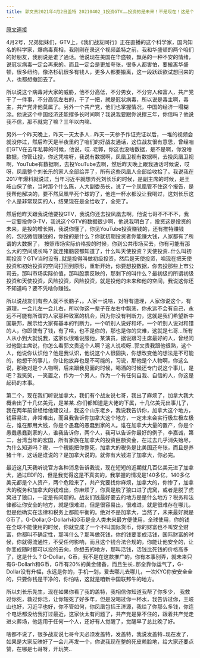 ```yaml
---
title: 郭文贵2021年4月2日盖特 20210402_1投资GTV……投资的是未来！不是现在！这是个基本的常识，这也是CTV价值的所在。凤凰卫视的事件是一个最好的参考案例。 为什么中共严管下的外币大量的转向了加拿大，还有其他国家，这是正确
---
```


[原文連接](https://gnews.org/ThreadView/53480566)

4月2号，兄弟姐妹们，GTV上，《我们战友同行》正在直播的这个科学家，国内知名的科学家，爆病毒真相，我刚刚在录这个视频盖特之前，我和华盛顿的两个咱们的好朋友，我别说是谁了通话。他说现在美国在华盛顿，飘荡的一种不安的情绪，说冠状病毒一定会再来的。而且一定会是更加夸张，很多人都害怕，要搬离华盛顿，很多纽约，像洛杉矶很多有钱人，更多人都要搬离，这一段跃跃欲试想回来的人，也都想撤回去了。


所以说这个病毒对大家的威胁，他不分高低，不分男女，不分穷人和富人，共产党干了一件事，不分高低左右的，干了一把，就是冠状病毒，所以说是毒主啊，毒主，共产党非他莫属了。另外一个共产党，他们也掌握情况，中国的经济一塌糊涂。他说这个中国经济还能撑多长时间啊？我说我要跟你说撑三年，你信吗？他说我不信，那不就完了嘛？三年以内嘛、


另外一个昨天晚上，昨天一天太多人…昨天一天参予作证完证以后，一堆的视频会就没停过，然后昨天是半夜里约了咱们的好战友通话，这位战友很有意思，曾经咱们GTV在去年私募的时候，他说，哎..老郭，你这也没啥数据，是不是啊，你没啥数据，你管让投，你这凭啥呀，我说有数据啊，凤凰卫视有数据啊，去投凤凰卫视啊，YouTube有数据啊，去投YouTube去啊，然后昨天晚上跟我通话时候说，哎呀，凤凰整个刘长乐的家人全部给弄了，所有这些凤凰人全部给收拾了。我说我在2017年爆料就说过，当年习近平就想弄死刘长乐的时候，是副主席的时候，是王岐山保了他，当时那个什么陈，人大副委员长，说了一个凤凰管不住这个报告，是我帮他解决的，要不然凤凰早死个球的了，他连一杯水都没让我喝过，这刘长乐这个人是非常现实的人，结果现在是全给收了，全完了。


然后他昨天跟我说他要投GTV，我说你还去投凤凰去啊，他说七哥不不不不，我一定要投你G-TV，我说这个GTV的数据很少啊，他说我明白了，投资这是投资的未来，是投的增长期，我说你懂了，你见YouTube投资赚钱的，还有推特赚钱的，包括微信赚钱的，你投的是什么？你就初期投资者你能赚大钱，人家都有了所谓的大数据了， 按照市场实际价格投的时候，你到公共市场买去，你有可能有那么大的空间成长吗？就连猪脑袋都知道了，什么叫天使投资？天使投资..什么叫初期投资？GTV当时没有..就是投得叫做初级投资，然后是天使投资，咱现在把天使投资和初始投资的空间打回到原形，重新开始，你要想投数据，你去投那些上市公司去，那叫市场实际价值，那叫股票反映的，那剩下的叫什么？最初级的所谓初级投资和天使投资，风险投资，风险投资，就是投他的未来和他的空间，我说这你还不知道吗？要不凭啥你赚钱。


所以说战友们有些人就不长脑子，。人家一说啥，对呀有道理，人家你说这个，有道理，一会儿左一会儿右，所以你这一辈子在左右中飘荡，你永远不会有自己，永远不可能有所谓的人家那种致富的机会，因为你没有判断力，这就是我们希望新中国联邦，展示给大家有基本的判断力，一个听别人说好和坏，一个听别人说对和错的人，你即使有了钱，有了啥，也不是你的，那也是你的灾难，这就是七哥…所有人从小到大就说我，这家伙很难说服他，某演员，据说跟习主席最好的人，曾经问过他副主席说，你怎么看郭文贵这个人啊？这人说哎呀..郭文贵我跟他很熟，这个人，他说你认识他？他是我认识，他说这个人很固执，你想改变他的想法是不可能的，他想干的事儿，你让他放弃也是不可能的，习说，那他是个人物啊，你这么说，那绝对是个人物啊，后来跟我见面的时候，喝酒的时候还专门说这个事儿，是吧？我笑笑，一笑置之，作为一个男人，作为一个有任何自我、自信的人，你这是起码的本事。


第二个，现在我们听说加拿大，我们有个战友说七哥，我出了麻烦了，加拿大我大概会出了十几亿美元，是某某..你们都知道是大佬的下属，十几亿美元出事儿了，我在两年前曾经给他建议过，我这个山东老乡，我说我告诉你，加拿大这个地方，钱容易进，非常难出，而且我告诉你加拿大这个地方，一定未来会实行极左极左极左，谁在那用大钱，你是个愚蠢的愚蠢到家的人。谁在加拿大大量的置产，你是个愚蠢愚蠢到家的人，谁我告诉你，两个人，我可以告诉你最好的例子，李嘉诚，第二，台湾当年的宏国，所有家族在加拿大的投资巨额资金，在过去几乎消失殆尽，为什么知道吗？税，一个税能把你整死，加拿大的税务是比美国还夸张，而且是养猪十年，这话是谁说的？是加拿大说的。就你有大钱进了加拿大，你必完。


最近这几天我听说官方各种消息告诉我说，现在短短的近期就几百亿美元进了加拿大，通过EDF的，但是我觉得这是不真实的，我掌握的情况是140多亿，140多亿美元都是个人资产，两个危险来了，共产党要找你麻烦，加拿大的，你惨了，加拿大的税务和加拿大的钱难出，你麻烦了，你真是脱了狼口进了虎窝，或者是脱了虎窝进了狼口，一定是有问题的。战友们钱最好要去的地方是是什么地方？税务和法律都让你安全的地方，就是很难进，但是很容易出，很难进，就是很难存在哪儿，但是他确实在法律和税务上都能平衡的。绝对不是加拿大，当然了，未来最好就是G币了，G-Dollar,G-Dollarh和G币是全人类未来最方便使用，全球使用，你的钱在全球不能使用的时候，你就变成了一个不叫国际货币，你的财富也不叫安全财富，你都叫不确定性，那叫什么？那叫做死钱，你的钱要变成活钱，国际财富的时候，你就得流通性，不受任何影响，而且这个钱合法合规的，你能让他安全的，让你变成随时都可以投的去向，你想去的地方，那叫活钱，活钱比死钱的价格高多了，这是什么？G-Dollar，G币，我不是在这款推广的，你有本事别弄，就未来只有G-Dollarh和G币，G币有20%的黄金储备，而且生长..那全靠你运气了，G-Dollar没有升幅，永远是你的，手机一划，爱去哪儿去哪儿，一次KYC你安安全全的，只要你钱是干净的，你怕啥，这就是咱新中国联邦牛的地方。


所以刘长乐先生，现在如果你看了我的盖特，我相信你知道我帮了你多少， 我救过你死，救过你活，让你短死了好多年，但是没喝过你一杯水，我告诉过你，王岐山也好，习近平也好，你不管如何，你凤凰包括王济源，我给了你那么多钱，你连个电话都没给我打过最近，这家伙太有问题了，共产党是靠不住的，跟着共产党走进火葬场，他适用于任何一个人，还好有人觉醒了，觉醒早了总比晚了好。


啥都不说了，很多战友说七哥今天必须发盖特，发盖特，我说发盖特..现在发了，如果是大家反映好了一会儿再发一个，你说我现在整的死皮赖脸地，给大家还要点赞，在哪是七哥呀，开玩笑..
